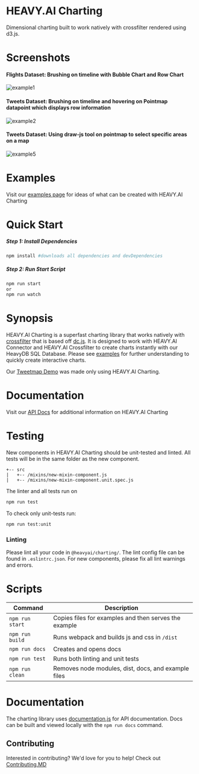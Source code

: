 # HEAVY.AI Charting

Dimensional charting built to work natively with crossfilter rendered using d3.js.

# Screenshots

#### Flights Dataset: Brushing on timeline with Bubble Chart and Row Chart

![example1](https://cloud.githubusercontent.com/assets/2932405/25641647/1acce1f2-2f4a-11e7-87d4-a4e80cb262f5.gif)

#### Tweets Dataset: Brushing on timeline and hovering on Pointmap datapoint which displays row information

![example2](https://user-images.githubusercontent.com/4845281/28191946-21bb7ec0-67e8-11e7-855e-8922939d1241.gif)

#### Tweets Dataset: Using draw-js tool on pointmap to select specific areas on a map

![example5](https://user-images.githubusercontent.com/4845281/28191947-21bd2ad6-67e8-11e7-9c8d-a5ddcd0f07fc.gif)

# Examples

Visit our [examples page](https://omnisci.github.io/mapd-charting/example/) for ideas of what can be created with HEAVY.AI Charting

# Quick Start

##### Step 1: Install Dependencies

```bash
npm install #downloads all dependencies and devDependencies
```

##### Step 2: Run Start Script
```bash
npm run start
or
npm run watch
```

# Synopsis

HEAVY.AI Charting is a superfast charting library that works natively with [crossfilter](https://github.com/square/crossfilter) that is based off [dc.js](https://github.com/dc-js/dc.js).  It is designed to work with HEAVY.AI Connector and HEAVY.AI Crossfilter to create charts instantly with our HeavyDB SQL Database.  Please see [examples](#examples) for further understanding to quickly create interactive charts.

Our [Tweetmap Demo](https://www.mapd.com/demos/tweetmap/) was made only using HEAVY.AI Charting.

# Documentation

Visit our [API Docs](http://omnisci.github.io/mapd-charting/docs/) for additional information on HEAVY.AI Charting

# Testing

New components in HEAVY.AI Charting should be unit-tested and linted.  All tests will be in the same folder as the new component.

```
+-- src
|   +-- /mixins/new-mixin-component.js
|   +-- /mixins/new-mixin-component.unit.spec.js
```

The linter and all tests run on
```bash
npm run test
```

To check only unit-tests run:
```bash
npm run test:unit
```

### Linting

Please lint all your code in `@heavyai/charting/`. The lint config file can be found in `.eslintrc.json`.  For new components, please fix all lint warnings and errors.

# Scripts

| Command        | Description  |
--- | ---
`npm run start` | Copies files for examples and then serves the example
`npm run build` | Runs webpack and builds js and css in `/dist`
`npm run docs` | Creates and opens docs
`npm run test` | Runs both linting and unit tests
`npm run clean` | Removes node modules, dist, docs, and example files

# Documentation
The charting library uses [documentation.js](https://github.com/documentationjs/documentation) for API documentation. Docs can be built and viewed locally with the `npm run docs` command.

## Contributing

Interested in contributing? We'd love for you to help! Check out [Contributing.MD](.github/CONTRIBUTING.md)

